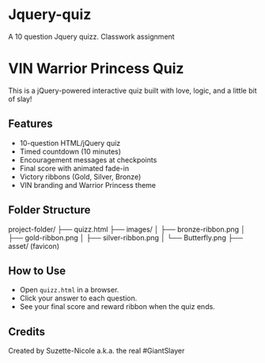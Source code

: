 # Jquery-quiz
A 10 question Jquery quizz. Classwork assignment 
# VIN Warrior Princess Quiz

This is a jQuery-powered interactive quiz built with love, logic, and a little bit of slay!

## Features
- 10-question HTML/jQuery quiz
- Timed countdown (10 minutes)
- Encouragement messages at checkpoints
- Final score with animated fade-in
- Victory ribbons (Gold, Silver, Bronze)
- VIN branding and Warrior Princess theme

## Folder Structure
project-folder/
├── quizz.html
├── images/
│   ├── bronze-ribbon.png
│   ├── gold-ribbon.png
│   ├── silver-ribbon.png
│   └── Butterfly.png
├── asset/ (favicon)
## How to Use
- Open `quizz.html` in a browser.
- Click your answer to each question.
- See your final score and reward ribbon when the quiz ends.

## Credits
Created by Suzette-Nicole  a.k.a. the real #GiantSlayer
